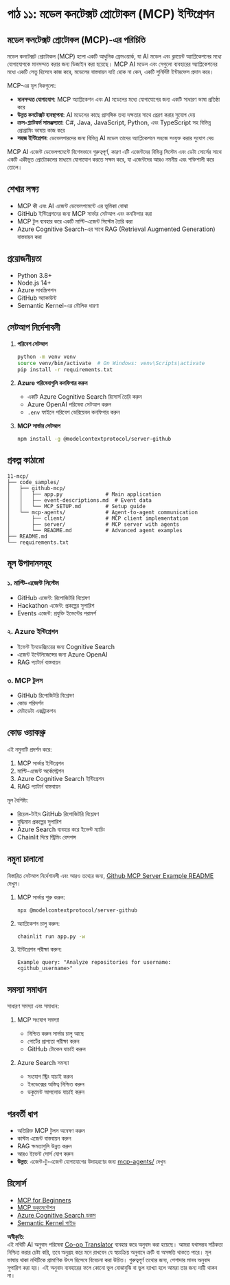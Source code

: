 <!--
CO_OP_TRANSLATOR_METADATA:
{
  "original_hash": "e255edb8423b34b4bba20263ef38f208",
  "translation_date": "2025-07-24T08:03:19+00:00",
  "source_file": "11-mcp/README.md",
  "language_code": "bn"
}
-->
# পাঠ ১১: মডেল কনটেক্সট প্রোটোকল (MCP) ইন্টিগ্রেশন

## মডেল কনটেক্সট প্রোটোকল (MCP)-এর পরিচিতি

মডেল কনটেক্সট প্রোটোকল (MCP) হলো একটি আধুনিক ফ্রেমওয়ার্ক, যা AI মডেল এবং ক্লায়েন্ট অ্যাপ্লিকেশনের মধ্যে যোগাযোগকে মানসম্মত করার জন্য ডিজাইন করা হয়েছে। MCP AI মডেল এবং সেগুলো ব্যবহারের অ্যাপ্লিকেশনের মধ্যে একটি সেতু হিসেবে কাজ করে, মডেলের বাস্তবায়ন যাই হোক না কেন, একটি সুনির্দিষ্ট ইন্টারফেস প্রদান করে।

MCP-এর মূল দিকগুলো:

- **মানসম্মত যোগাযোগ**: MCP অ্যাপ্লিকেশন এবং AI মডেলের মধ্যে যোগাযোগের জন্য একটি সাধারণ ভাষা প্রতিষ্ঠা করে
- **উন্নত কনটেক্সট ব্যবস্থাপনা**: AI মডেলের কাছে প্রাসঙ্গিক তথ্য দক্ষতার সাথে প্রেরণ করার সুযোগ দেয়
- **ক্রস-প্ল্যাটফর্ম সামঞ্জস্যতা**: C#, Java, JavaScript, Python, এবং TypeScript সহ বিভিন্ন প্রোগ্রামিং ভাষায় কাজ করে
- **সহজ ইন্টিগ্রেশন**: ডেভেলপারদের জন্য বিভিন্ন AI মডেল তাদের অ্যাপ্লিকেশনে সহজে সংযুক্ত করার সুযোগ দেয়

MCP AI এজেন্ট ডেভেলপমেন্টে বিশেষভাবে গুরুত্বপূর্ণ, কারণ এটি এজেন্টদের বিভিন্ন সিস্টেম এবং ডেটা সোর্সের সাথে একটি একীভূত প্রোটোকলের মাধ্যমে যোগাযোগ করতে সক্ষম করে, যা এজেন্টদের আরও নমনীয় এবং শক্তিশালী করে তোলে।

## শেখার লক্ষ্য
- MCP কী এবং AI এজেন্ট ডেভেলপমেন্টে এর ভূমিকা বোঝা
- GitHub ইন্টিগ্রেশনের জন্য MCP সার্ভার সেটআপ এবং কনফিগার করা
- MCP টুল ব্যবহার করে একটি মাল্টি-এজেন্ট সিস্টেম তৈরি করা
- Azure Cognitive Search-এর সাথে RAG (Retrieval Augmented Generation) বাস্তবায়ন করা

## প্রয়োজনীয়তা
- Python 3.8+
- Node.js 14+
- Azure সাবস্ক্রিপশন
- GitHub অ্যাকাউন্ট
- Semantic Kernel-এর মৌলিক ধারণা

## সেটআপ নির্দেশাবলী

1. **পরিবেশ সেটআপ**
   ```bash
   python -m venv venv
   source venv/bin/activate  # On Windows: venv\Scripts\activate
   pip install -r requirements.txt
   ```

2. **Azure পরিষেবাগুলি কনফিগার করুন**
   - একটি Azure Cognitive Search রিসোর্স তৈরি করুন
   - Azure OpenAI পরিষেবা সেটআপ করুন
   - `.env` ফাইলে পরিবেশ ভেরিয়েবল কনফিগার করুন

3. **MCP সার্ভার সেটআপ**
   ```bash
   npm install -g @modelcontextprotocol/server-github
   ```

## প্রকল্প কাঠামো

```
11-mcp/
├── code_samples/
│   ├── github-mcp/
│   │   ├── app.py              # Main application
│   │   ├── event-descriptions.md  # Event data
│   │   └── MCP_SETUP.md        # Setup guide
│   └── mcp-agents/             # Agent-to-agent communication
│       ├── client/             # MCP client implementation
│       ├── server/             # MCP server with agents
│       └── README.md           # Advanced agent examples
├── README.md
└── requirements.txt
```

## মূল উপাদানসমূহ

### ১. মাল্টি-এজেন্ট সিস্টেম
- GitHub এজেন্ট: রিপোজিটরি বিশ্লেষণ
- Hackathon এজেন্ট: প্রকল্পের সুপারিশ
- Events এজেন্ট: প্রযুক্তি ইভেন্টের পরামর্শ

### ২. Azure ইন্টিগ্রেশন
- ইভেন্ট ইনডেক্সিংয়ের জন্য Cognitive Search
- এজেন্ট ইন্টেলিজেন্সের জন্য Azure OpenAI
- RAG প্যাটার্ন বাস্তবায়ন

### ৩. MCP টুলস
- GitHub রিপোজিটরি বিশ্লেষণ
- কোড পরিদর্শন
- মেটাডেটা এক্সট্রাকশন

## কোড ওয়াকথ্রু

এই নমুনাটি প্রদর্শন করে:
1. MCP সার্ভার ইন্টিগ্রেশন
2. মাল্টি-এজেন্ট অর্কেস্ট্রেশন
3. Azure Cognitive Search ইন্টিগ্রেশন
4. RAG প্যাটার্ন বাস্তবায়ন

মূল বৈশিষ্ট্য:
- রিয়েল-টাইম GitHub রিপোজিটরি বিশ্লেষণ
- বুদ্ধিমান প্রকল্পের সুপারিশ
- Azure Search ব্যবহার করে ইভেন্ট ম্যাচিং
- Chainlit দিয়ে স্ট্রিমিং রেসপন্স

## নমুনা চালানো

বিস্তারিত সেটআপ নির্দেশাবলী এবং আরও তথ্যের জন্য, [Github MCP Server Example README](./code_samples/github-mcp/README.md) দেখুন।

1. MCP সার্ভার শুরু করুন:
   ```bash
   npx @modelcontextprotocol/server-github
   ```

2. অ্যাপ্লিকেশন চালু করুন:
   ```bash
   chainlit run app.py -w
   ```

3. ইন্টিগ্রেশন পরীক্ষা করুন:
   ```
   Example query: "Analyze repositories for username: <github_username>"
   ```

## সমস্যা সমাধান

সাধারণ সমস্যা এবং সমাধান:
1. MCP সংযোগ সমস্যা
   - নিশ্চিত করুন সার্ভার চালু আছে
   - পোর্টের প্রাপ্যতা পরীক্ষা করুন
   - GitHub টোকেন যাচাই করুন

2. Azure Search সমস্যা
   - সংযোগ স্ট্রিং যাচাই করুন
   - ইনডেক্সের অস্তিত্ব নিশ্চিত করুন
   - ডকুমেন্ট আপলোড যাচাই করুন

## পরবর্তী ধাপ
- অতিরিক্ত MCP টুলস অন্বেষণ করুন
- কাস্টম এজেন্ট বাস্তবায়ন করুন
- RAG ক্ষমতাগুলি উন্নত করুন
- আরও ইভেন্ট সোর্স যোগ করুন
- **উন্নত**: এজেন্ট-টু-এজেন্ট যোগাযোগের উদাহরণের জন্য [mcp-agents/](../../../11-mcp/code_samples/mcp-agents) দেখুন

## রিসোর্স
- [MCP for Beginners](https://aka.ms/mcp-for-beginners)  
- [MCP ডকুমেন্টেশন](https://github.com/microsoft/semantic-kernel/tree/main/python/semantic-kernel/semantic_kernel/connectors/mcp)
- [Azure Cognitive Search ডকস](https://learn.microsoft.com/azure/search/)
- [Semantic Kernel গাইড](https://learn.microsoft.com/semantic-kernel/)

**অস্বীকৃতি**:  
এই নথিটি AI অনুবাদ পরিষেবা [Co-op Translator](https://github.com/Azure/co-op-translator) ব্যবহার করে অনুবাদ করা হয়েছে। আমরা যথাসম্ভব সঠিকতা নিশ্চিত করার চেষ্টা করি, তবে অনুগ্রহ করে মনে রাখবেন যে স্বয়ংক্রিয় অনুবাদে ত্রুটি বা অসঙ্গতি থাকতে পারে। মূল ভাষায় থাকা নথিটিকে প্রামাণিক উৎস হিসেবে বিবেচনা করা উচিত। গুরুত্বপূর্ণ তথ্যের জন্য, পেশাদার মানব অনুবাদ সুপারিশ করা হয়। এই অনুবাদ ব্যবহারের ফলে কোনো ভুল বোঝাবুঝি বা ভুল ব্যাখ্যা হলে আমরা তার জন্য দায়ী থাকব না।